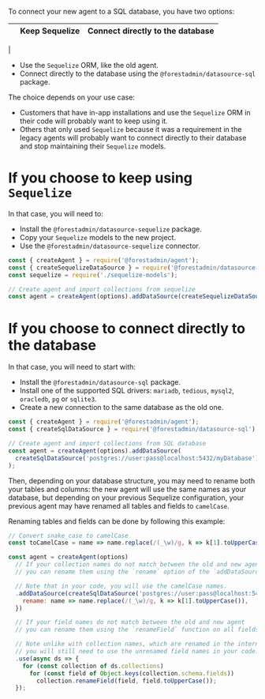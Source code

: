 To connect your new agent to a SQL database, you have two options:

|     | Keep Sequelize | Connect directly to the database |
| --- | -------------- | -------------------------------- |

|

- Use the `Sequelize` ORM, like the old agent.
- Connect directly to the database using the `@forestadmin/datasource-sql` package.

The choice depends on your use case:

- Customers that have in-app installations and use the `Sequelize` ORM in their code will probably want to keep using it.
- Others that only used `Sequelize` because it was a requirement in the legacy agents will probably want to connect directly to their database and stop maintaining their `Sequelize` models.

# If you choose to keep using `Sequelize`

In that case, you will need to:

- Install the `@forestadmin/datasource-sequelize` package.
- Copy your `Sequelize` models to the new project.
- Use the `@forestadmin/datasource-sequelize` connector.

```javascript
const { createAgent } = require('@forestadmin/agent');
const { createSequelizeDataSource } = require('@forestadmin/datasource-sequelize');
const sequelize = require('./sequelize-models');

// Create agent and import collections from sequelize
const agent = createAgent(options).addDataSource(createSequelizeDataSource(sequelize));
```

# If you choose to connect directly to the database

In that case, you will need to start with:

- Install the `@forestadmin/datasource-sql` package.
- Install one of the supported SQL drivers: `mariadb`, `tedious`, `mysql2`, `oracledb`, `pg` or `sqlite3`.
- Create a new connection to the same database as the old one.

```javascript
const { createAgent } = require('@forestadmin/agent');
const { createSqlDataSource } = require('@forestadmin/datasource-sql');

// Create agent and import collections from SQL database
const agent = createAgent(options).addDataSource(
  createSqlDataSource('postgres://user:pass@localhost:5432/myDatabase'),
);
```

Then, depending on your database structure, you may need to rename both your tables and columns: the new agent will use the same names as your database, but depending on your previous Sequelize configuration, your previous agent may have renamed all tables and fields to `camelCase`.

Renaming tables and fields can be done by following this example:

```javascript
// Convert snake_case to camelCase
const toCamelCase = name => name.replace(/(_\w)/g, k => k[1].toUpperCase());

const agent = createAgent(options)
  // If your collection names do not match between the old and new agent
  // you can rename them using the `rename` option of the `addDataSource` function.

  // Note that in your code, you will use the camelCase names.
  .addDataSource(createSqlDataSource('postgres://user:pass@localhost:5432/myDatabase'), {
    rename: name => name.replace(/(_\w)/g, k => k[1].toUpperCase()),
  })

  // If your field names do not match between the old and new agent
  // you can rename them using the `renameField` function on all fields.

  // Note unlike with collection names, which are renamed in the internal representation,
  // you will still need to use the unrenamed field names in your code.
  .use(async ds => {
    for (const collection of ds.collections)
      for (const field of Object.keys(collection.schema.fields))
        collection.renameField(field, field.toUpperCase());
  });
```
